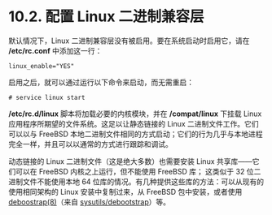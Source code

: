 # 10.2. 配置 Linux 二进制兼容层


默认情况下，Linux 二进制兼容层没有被启用。要在系统启动时启用它，请在 **/etc/rc.conf** 中添加这一行：

```
linux_enable="YES"
```

启用之后，就可以通过运行以下命令来启动，而无需重启：

```
# service linux start
```

**/etc/rc.d/linux** 脚本将加载必要的内核模块，并在 **/compat/linux** 下挂载 Linux 应用程序所期望的文件系统。这足以让静态链接的 Linux 二进制文件工作。它们可以以与 FreeBSD 本地二进制文件相同的方式启动；它们的行为几乎与本地进程完全一样，并且可以以通常的方式进行跟踪和调试。


动态链接的 Linux 二进制文件（这是绝大多数）也需要安装 Linux 共享库——它们可以在 FreeBSD 内核之上运行，但不能使用 FreeBSD 库； 这类似于 32 位二进制文件不能使用本地 64 位库的情况。有几种提供这些库的方法：可以从现有的使用相同架构的 Linux 安装中复制过来，从 FreeBSD 包中安装，或者使用 [deboostrap(8)](https://www.freebsd.org/cgi/man.cgi?query=debootstrap&sektion=8&format=html)（来自 [sysutils/debootstrap](https://cgit.freebsd.org/ports/tree/sysutils/debootstrap/pkg-descr)）等。
